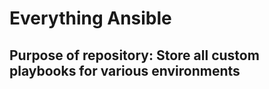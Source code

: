 # Everything Ansible

## Purpose of repository: Store all custom playbooks for various environments
